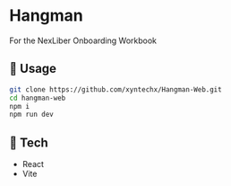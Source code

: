 # Hangman
For the NexLiber Onboarding Workbook

## 🔨 Usage
```bash
git clone https://github.com/xyntechx/Hangman-Web.git
cd hangman-web
npm i
npm run dev
```

## 🤖 Tech
- React
- Vite
